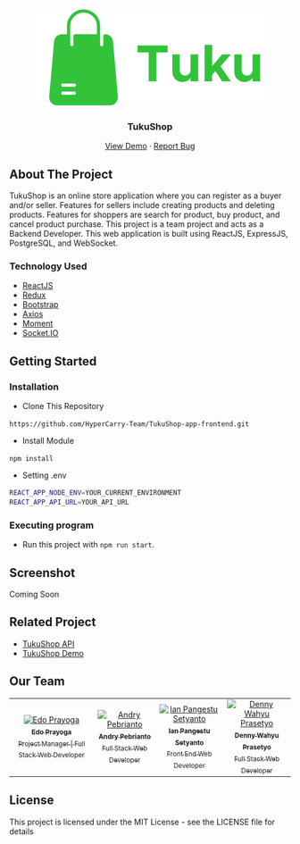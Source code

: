 <div align="center">
  <img src="./readme/logo.svg" />
</div>
<h3 align="center">TukuShop</h3>
<p align="center">
  <a href="https://tukushop-app.vercel.app/">View Demo</a>
  ·
  <a href="https://github.com/HyperCarry-Team/TukuShop-app-frontend/issues">Report Bug</a>
</p>

<!-- ABOUT THE PROJECT -->
## About The Project

TukuShop is an online store application where you can register as a buyer and/or seller. Features for sellers include creating products and deleting products. Features for shoppers are search for product, buy product, and cancel product purchase. This project is a team project and acts as a Backend Developer. This web application is built using ReactJS, ExpressJS, PostgreSQL, and WebSocket.

### Technology Used
- [ReactJS](https://reactjs.org/)
- [Redux](https://redux.js.org/)
- [Bootstrap](https://getbootstrap.com/)
- [Axios](https://github.com/axios/axios)
- [Moment](https://momentjs.com/)
- [Socket.IO](https://socket.io/)

<!-- GETTING STARTED -->
## Getting Started

### Installation
- Clone This Repository

`https://github.com/HyperCarry-Team/TukuShop-app-frontend.git`

- Install Module

`npm install`

- Setting .env

```bash
REACT_APP_NODE_ENV=YOUR_CURRENT_ENVIRONMENT
REACT_APP_API_URL=YOUR_API_URL
```

### Executing program

- Run this project with `npm run start`.

<!-- SCREENSHOT -->
## Screenshot

Coming Soon

<!-- RELATED PROJECT -->
## Related Project

- [TukuShop API](https://github.com/HyperCarry-Team/TukuShop-app-backend)
- [TukuShop Demo](https://tukushop-app.vercel.app/)

## Our Team

<center>
  <table>
    <tr>
      <td align="center">
        <a href="https://github.com/edoprayoga1999">
          <img width="100" src="https://avatars.githubusercontent.com/u/101086199?v=4" alt="Edo Prayoga"><br/>
          <sub><b>Edo Prayoga</b></sub> <br/>
            <sub>Project Manager | Full Stack Web Developer</sub>
        </a>
      </td>
      <td align="center">
        <a href="https://github.com/andry-pebrianto">
          <img width="100" src="https://avatars.githubusercontent.com/u/72940944?s=400&u=ab89473c5b802a06d59c85c85c3071373bce24d5&v=4" alt="Andry Pebrianto"><br/>
          <sub><b>Andry Pebrianto</b></sub> <br/>
          <sub>Full Stack Web Developer</sub>
        </a>
      </td>
      <td align="center">
        <a href="https://github.com/rikakus">
          <img width="100" src="https://avatars.githubusercontent.com/u/59488349?v=4" alt="Ian Pangestu Setyanto"><br/>
          <sub><b>Ian Pangestu Setyanto</b></sub> <br/>
          <sub>Front End Web Developer</sub>
        </a>
      </td>
      <td align="center">
        <a href="https://github.com/janexmgd">
          <img width="100" src="https://avatars.githubusercontent.com/u/43938494?v=4" alt="Denny Wahyu Prasetyo"><br/>
          <sub><b>Denny Wahyu Prasetyo</b></sub> <br/>
          <sub>Full Stack Web Developer</sub>
        </a>
      </td>
    </tr>
  </table>
</center>

## License

This project is licensed under the MIT License - see the LICENSE file for details

